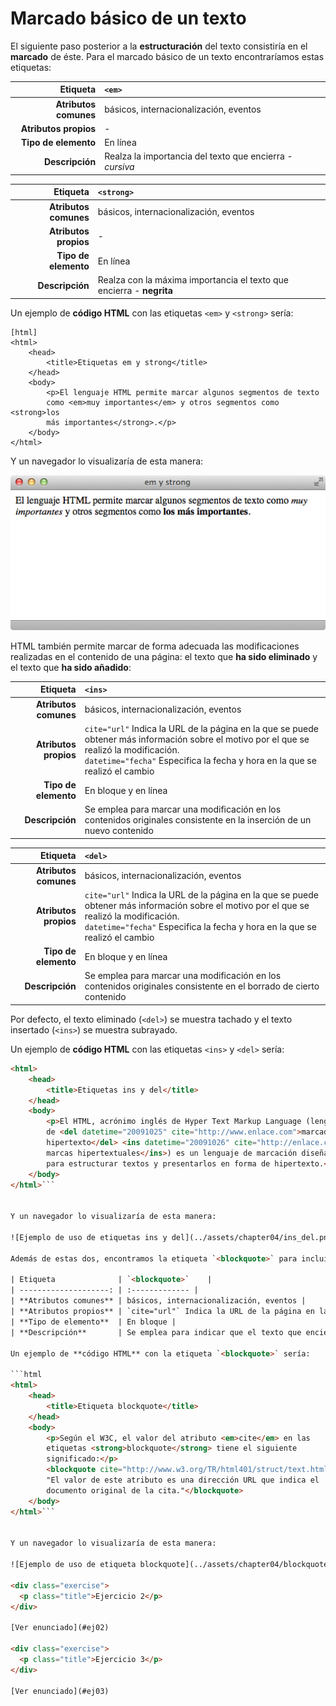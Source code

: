 # Marcado básico de un texto

El siguiente paso posterior a la **estructuración** del texto consistiría en el **marcado** de éste. Para el marcado básico de un texto encontraríamos estas etiquetas:

| Etiqueta              | `<em>`    |
| --------------------: | :------------- |
| **Atributos comunes** | básicos, internacionalización, eventos |
| **Atributos propios** | - |
| **Tipo de elemento**  | En línea |
| **Descripción**       | Realza la importancia del texto que encierra - *cursiva* |

| Etiqueta              | `<strong>`    |
| --------------------: | :------------- |
| **Atributos comunes** | básicos, internacionalización, eventos |
| **Atributos propios** | - |
| **Tipo de elemento**  | En línea |
| **Descripción**       | Realza con la máxima importancia el texto que encierra - **negrita** |

Un ejemplo de **código HTML** con las etiquetas `<em>` y `<strong>` sería:

    [html]
    <html>
        <head>
            <title>Etiquetas em y strong</title>
        </head>
        <body>
            <p>El lenguaje HTML permite marcar algunos segmentos de texto
            como <em>muy importantes</em> y otros segmentos como <strong>los
            más importantes</strong>.</p>
        </body>
    </html>

Y un navegador lo visualizaría de esta manera:

![Ejemplo de uso de etiquetas em y strong](../assets/chapter04/em_strong.png)

HTML también permite marcar de forma adecuada las modificaciones realizadas en el contenido de una página: el texto que **ha sido eliminado** y el texto que **ha sido añadido**:

| Etiqueta              | `<ins>`    |
| --------------------: | :------------- |
| **Atributos comunes** | básicos, internacionalización, eventos |
| **Atributos propios** | `cite="url"` Indica la URL de la página en la que se puede obtener más información sobre el motivo por el que se realizó la modificación.<br />`datetime="fecha"` Especifica la fecha y hora en la que se realizó el cambio |
| **Tipo de elemento**  | En bloque y en línea |
| **Descripción**       | Se emplea para marcar una modificación en los contenidos originales consistente en la inserción de un nuevo contenido |

| Etiqueta              | `<del>`    |
| --------------------: | :------------- |
| **Atributos comunes** | básicos, internacionalización, eventos |
| **Atributos propios** | `cite="url"` Indica la URL de la página en la que se puede obtener más información sobre el motivo por el que se realizó la modificación.<br />`datetime="fecha"` Especifica la fecha y hora en la que se realizó el cambio |
| **Tipo de elemento**  | En bloque y en línea |
| **Descripción**       | Se emplea para marcar una modificación en los contenidos originales consistente en el borrado de cierto contenido |

Por defecto, el texto eliminado (`<del>`) se muestra tachado y el texto insertado (`<ins>`) se muestra subrayado.

Un ejemplo de **código HTML** con las etiquetas `<ins>` y `<del>` sería:

```html
<html>
    <head>
        <title>Etiquetas ins y del</title>
    </head>
    <body>
        <p>El HTML, acrónimo inglés de Hyper Text Markup Language (lenguaje
        de <del datetime="20091025" cite="http://www.enlace.com">marcado de
        hipertexto</del> <ins datetime="20091026" cite="http://enlace.com">
        marcas hipertextuales</ins>) es un lenguaje de marcación diseñado
        para estructurar textos y presentarlos en forma de hipertexto.</p>
    </body>
</html>```


Y un navegador lo visualizaría de esta manera:

![Ejemplo de uso de etiquetas ins y del](../assets/chapter04/ins_del.png)

Además de estas dos, encontramos la etiqueta `<blockquote>` para incluir citas textuales en las páginas web.

| Etiqueta              | `<blockquote>`    |
| --------------------: | :------------- |
| **Atributos comunes** | básicos, internacionalización, eventos |
| **Atributos propios** | `cite="url"` Indica la URL de la página en la que se puede obtener más información sobre el motivo por el que se realizó la modificación |
| **Tipo de elemento**  | En bloque |
| **Descripción**       | Se emplea para indicar que el texto que encierra es una cita textual de otro texto externo |

Un ejemplo de **código HTML** con la etiqueta `<blockquote>` sería:

```html
<html>
    <head>
        <title>Etiqueta blockquote</title>
    </head>
    <body>
        <p>Según el W3C, el valor del atributo <em>cite</em> en las
        etiquetas <strong>blockquote</strong> tiene el siguiente
        significado:</p>
        <blockquote cite="http://www.w3.org/TR/html401/struct/text.html">
        "El valor de este atributo es una dirección URL que indica el
        documento original de la cita."</blockquote>
    </body>
</html>```


Y un navegador lo visualizaría de esta manera:

![Ejemplo de uso de etiqueta blockquote](../assets/chapter04/blockquote.png)

<div class="exercise">
  <p class="title">Ejercicio 2</p>
</div>

[Ver enunciado](#ej02)

<div class="exercise">
  <p class="title">Ejercicio 3</p>
</div>

[Ver enunciado](#ej03)
